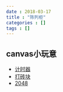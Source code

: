 ```yaml
---
date : 2018-03-17
title : "陈列柜"
categories : []
tags : []
---
```


## canvas小玩意

- [计时器]()
- [打砖块]()
- [2048](https://blog.moonlightwatch.me/showbox/2048)